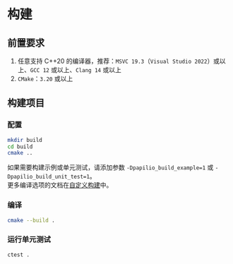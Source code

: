# 构建
## 前置要求
1. 任意支持 C++20 的编译器，推荐：`MSVC 19.3`（`Visual Studio 2022`）或以上、`GCC 12` 或以上、`Clang 14` 或以上
2. `CMake`：`3.20` 或以上

## 构建项目
### 配置
```bash
mkdir build
cd build
cmake ..
```
如果需要构建示例或单元测试，请添加参数 `-Dpapilio_build_example=1` 或 `-Dpapilio_build_unit_test=1`。  
更多编译选项的文档在[自定义构建](custom_build.md)中。

### 编译
```bash
cmake --build .
```
### 运行单元测试
```bash
ctest .
```
